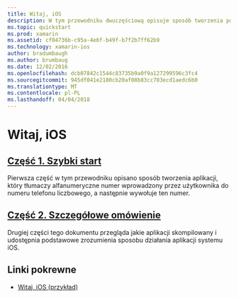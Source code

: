 ```yaml
---
title: Witaj, iOS
description: W tym przewodniku dwuczęściową opisuje sposób tworzenia podstawowej aplikacji platformy Xamarin.iOS przy użyciu programu Visual Studio dla komputerów Mac lub Visual Studio i zrozumienia podstaw dotyczących tworzenia aplikacji systemu iOS za pomocą platformy Xamarin. Spowoduje to wprowadzenie narzędzi, pojęcia i kroki wymagane do tworzenia i wdrażania aplikacji platformy Xamarin.iOS.
ms.topic: quickstart
ms.prod: xamarin
ms.assetid: cf04736b-c95a-4e6f-b49f-b7f2b7ff62b9
ms.technology: xamarin-ios
author: bradumbaugh
ms.author: brumbaug
ms.date: 12/02/2016
ms.openlocfilehash: dcb07842c1544c83735b9a0f9a127299596c3fc4
ms.sourcegitcommit: 945df041e2180cb20af08b83cc703ecd1aedc6b0
ms.translationtype: MT
ms.contentlocale: pl-PL
ms.lasthandoff: 04/04/2018
---
```

# <a name="hello-ios"></a>Witaj, iOS

##  <a name="part-1-quickstartiosget-startedhello-ioshello-ios-quickstartmd"></a>[Część 1. Szybki start](~/ios/get-started/hello-ios/hello-ios-quickstart.md)

Pierwsza część w tym przewodniku opisano sposób tworzenia aplikacji, który tłumaczy alfanumeryczne numer wprowadzony przez użytkownika do numeru telefonu liczbowego, a następnie wywołuje ten numer.

##  <a name="part-2-deep-diveiosget-startedhello-ioshello-ios-deepdivemd"></a>[Część 2. Szczegółowe omówienie](~/ios/get-started/hello-ios/hello-ios-deepdive.md)

Drugiej części tego dokumentu przegląda jakie aplikacji skompilowany i udostępnia podstawowe zrozumienia sposobu działania aplikacji systemu iOS.


## <a name="related-links"></a>Linki pokrewne

- [Witaj, iOS (przykład)](https://developer.xamarin.com/samples/monotouch/Hello_iOS/)
